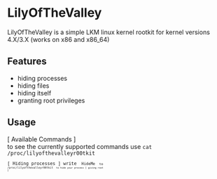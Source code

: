# LilyOfTheValley

LilyOfTheValley is a simple LKM linux kernel rootkit for kernel versions 4.X/3.X (works on x86 and x86_64)

## Features

* hiding processes
* hiding files
* hiding itself 
* granting root privileges

## Usage

[ Available Commands ]  
to see the currently supported commands use <code>cat /proc/lilyofthevalleyr00tkit<code/>  
[ Hiding processes ] 
write <code> HideMe <code/> to <code> /proc/lilyofthevalleyr00tkit <code/> to hide your process 
[ giving root ]

